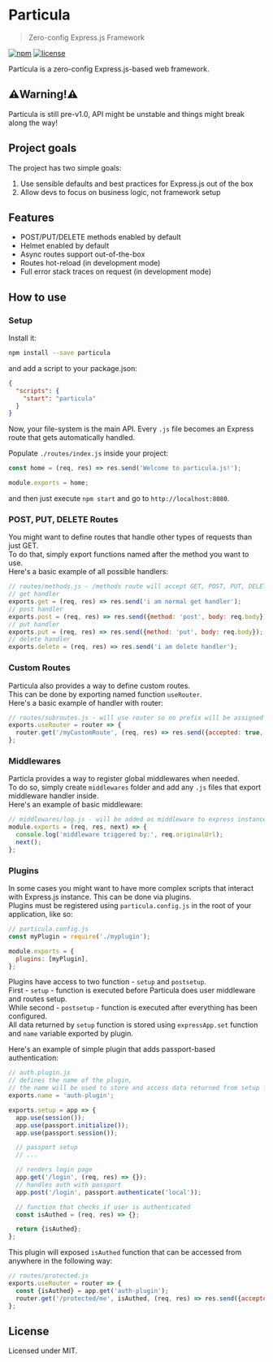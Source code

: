 # Particula

> Zero-config Express.js Framework

[![npm](https://img.shields.io/npm/v/particula.svg)](https://www.npmjs.com/package/particula)
[![license](https://img.shields.io/github/license/mashape/apistatus.svg?maxAge=2592000)](https://opensource.org/licenses/MIT)

Particula is a zero-config Express.js-based web framework.

## ⚠️Warning!⚠️

Particula is still pre-v1.0, API might be unstable and things might break along the way!

## Project goals

The project has two simple goals:

1. Use sensible defaults and best practices for Express.js out of the box
2. Allow devs to focus on business logic, not framework setup

## Features

- POST/PUT/DELETE methods enabled by default
- Helmet enabled by default
- Async routes support out-of-the-box
- Routes hot-reload (in development mode)
- Full error stack traces on request (in development mode)

## How to use

### Setup

Install it:

```bash
npm install --save particula
```

and add a script to your package.json:

```json
{
  "scripts": {
    "start": "particula"
  }
}
```

Now, your file-system is the main API. Every `.js` file becomes an Express route that gets automatically handled.

Populate `./routes/index.js` inside your project:

```js
const home = (req, res) => res.send('Welcome to particula.js!');

module.exports = home;
```

and then just execute `npm start` and go to `http://localhost:8080`.

### POST, PUT, DELETE Routes

You might want to define routes that handle other types of requests than just GET.  
To do that, simply export functions named after the method you want to use.  
Here's a basic example of all possible handlers:

```js
// routes/methods.js - /methods route will accept GET, POST, PUT, DELETE
// get handler
exports.get = (req, res) => res.send('i am normal get handler');
// post handler
exports.post = (req, res) => res.send({method: 'post', body: req.body});
// put handler
exports.put = (req, res) => res.send({method: 'put', body: req.body});
// delete handler
exports.delete = (req, res) => res.send('i am delete handler');
```

### Custom Routes

Particula also provides a way to define custom routes.  
This can be done by exporting named function `useRouter`.  
Here's a basic example of handler with router:

```js
// routes/subroutes.js - will use router so no prefix will be assigned
exports.useRouter = router => {
  router.get('/myCustomRoute', (req, res) => res.send({accepted: true, body: req.body}));
};
```

### Middlewares

Particla provides a way to register global middlewares when needed.  
To do so, simply create `middlewares` folder and add any `.js` files that export middleware handler inside.  
Here's an example of basic middleware:

```js
// middlewares/log.js - will be added as middleware to express instance
module.exports = (req, res, next) => {
  console.log('middleware triggered by:', req.originalUrl);
  next();
};
```

### Plugins

In some cases you might want to have more complex scripts that interact with Express.js instance.
This can be done via plugins.  
Plugins must be registered using `particula.config.js` in the root of your application, like so:

```js
// particula.config.js
const myPlugin = require('./myplugin');

module.exports = {
  plugins: [myPlugin],
};
```

Plugins have access to two function - `setup` and `postsetup`.  
First - `setup` - function is executed before Particula does user middleware and routes setup.  
While second - `postsetup` - function is executed after everything has been configured.  
All data returned by `setup` function is stored using `expressApp.set` function and `name` variable exported by plugin.

Here's an example of simple plugin that adds passport-based authentication:

```js
// auth.plugin.js
// defines the name of the plugin,
// the name will be used to store and access data returned from setup function
exports.name = 'auth-plugin';

exports.setup = app => {
  app.use(session());
  app.use(passport.initialize());
  app.use(passport.session());

  // passport setup
  // ...

  // renders login page
  app.get('/login', (req, res) => {});
  // handles auth with passport
  app.post('/login', passport.authenticate('local'));

  // function that checks if user is authenticated
  const isAuthed = (req, res) => {};

  return {isAuthed};
};
```

This plugin will exposed `isAuthed` function that can be accessed from anywhere in the following way:

```js
// routes/protected.js
exports.useRouter = router => {
  const {isAuthed} = app.get('auth-plugin');
  router.get('/protected/me', isAuthed, (req, res) => res.send({accepted: true, body: req.body}));
};
```

## License

Licensed under MIT.
